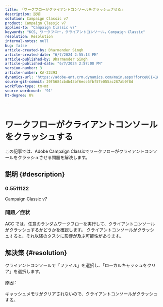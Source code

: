 ```yaml
---
title: 「ワークフローがクライアントコンソールをクラッシュさせる」
description: 説明
solution: Campaign Classic v7
product: Campaign Classic v7
applies-to: "Campaign Classic v7"
keywords: "KCS, ワークフロー，クライアントコンソール，Campaign Classic"
resolution: Resolution
internal-notes: null
bug: false
article-created-by: Dharmender Singh
article-created-date: "6/7/2024 2:55:13 PM"
article-published-by: Dharmender Singh
article-published-date: "6/7/2024 2:57:08 PM"
version-number: 3
article-number: KA-22393
dynamics-url: "https://adobe-ent.crm.dynamics.com/main.aspx?forceUCI=1&pagetype=entityrecord&etn=knowledgearticle&id=6e1408ed-dd24-ef11-840a-6045bd08024d"
source-git-commit: 29f5684cbdb43bf6ecc6fbf57e055ac287ab9f8d
workflow-type: tm+mt
source-wordcount: '91'
ht-degree: 8%

---
```


# ワークフローがクライアントコンソールをクラッシュする


この記事では、Adobe Campaign Classicでワークフローがクライアントコンソールをクラッシュさせる問題を解決します。

## 説明 {#description}


### <b>0.5511122 </b>

Campaign Classic v7

### <b>問題／症状</b>

ACC では、任意のランダムワークフローを実行して、クライアントコンソールがクラッシュするかどうかを確認します。 クライアントコンソールがクラッシュすると、それ以降のタスクに影響が及ぶ可能性があります。






## 解決策 {#resolution}


クライアントコンソールで「ファイル」を選択し、「ローカルキャッシュをクリア」を選択します。
<br><br>原因：<br><br>
キャッシュメモリがクリアされないので、クライアントコンソールがクラッシュする。
